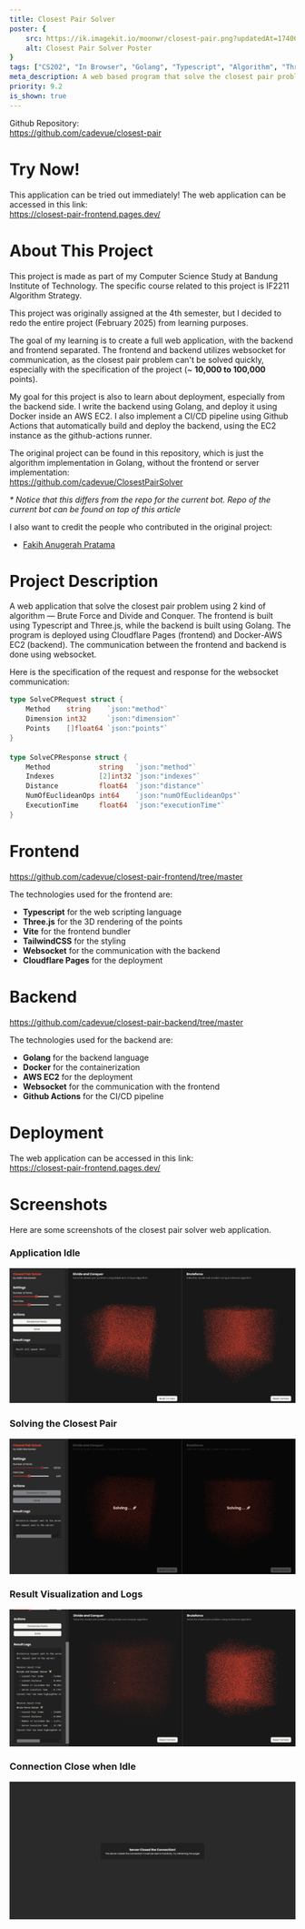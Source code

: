 ```yaml
---
title: Closest Pair Solver
poster: {
    src: https://ik.imagekit.io/moonwr/closest-pair.png?updatedAt=1740064386887&,
    alt: Closest Pair Solver Poster
}
tags: ["CS202", "In Browser", "Golang", "Typescript", "Algorithm", "Three.js", "Docker", "Cloudflare", "AWS EC2", "Web", "Vite", "TailwindCSS", "Websocket", "CI/CD", "Github Actions"]
meta_description: A web based program that solve the closest pair problem using 2 kind of algorithm — Brute Force and Divide and Conquer. The frontend is built using Typescript and Three.js, while the backend is built using Golang. The program is deployed using Cloudflare Pages (frontend) and Docker-AWS EC2 (backend). Addin Munawwar (Cadevue).
priority: 9.2
is_shown: true
---
```


Github Repository: <br>
https://github.com/cadevue/closest-pair
<br>

# Try Now!
This application can be tried out immediately! The web application can be accessed in this link: <br>
https://closest-pair-frontend.pages.dev/

# About This Project 
This project is made as part of my Computer Science Study at Bandung Institute of Technology. The specific course related to this project is IF2211 Algorithm Strategy.

This project was originally assigned at the 4th semester, but I decided to redo the entire project (February 2025) from learning purposes. 

The goal of my learning is to create a full web application, with the backend and frontend separated. The frontend and backend utilizes websocket for communication, as the closest pair problem can't be solved quickly, especially with the specification of the project (~ <b>10,000 to 100,000</b> points).

My goal for this project is also to learn about deployment, especially from the backend side. I write the backend using Golang, and deploy it using Docker inside an AWS EC2. I also implement a CI/CD pipeline using Github Actions that automatically build and deploy the backend, using the EC2 instance as the github-actions runner.

The original project can be found in this repository, which is just the algorithm implementation in Golang, without the frontend or server implementation: <br>
https://github.com/cadevue/ClosestPairSolver

*\* Notice that this differs from the repo for the current bot. Repo of the current bot can be found on top of this article*

I also want to credit the people who contributed in the original project:
- [Fakih Anugerah Pratama](https://github.com/fakihap/)


# Project Description 
A web application that solve the closest pair problem using 2 kind of algorithm — Brute Force and Divide and Conquer. The frontend is built using Typescript and Three.js, while the backend is built using Golang. The program is deployed using Cloudflare Pages (frontend) and Docker-AWS EC2 (backend). The communication between the frontend and backend is done using websocket.

Here is the specification of the request and response for the websocket communication:
```go
type SolveCPRequest struct {
	Method    string    `json:"method"`
	Dimension int32     `json:"dimension"`
	Points    []float64 `json:"points"`
}

type SolveCPResponse struct {
	Method            string   `json:"method"`
	Indexes           [2]int32 `json:"indexes"`
	Distance          float64  `json:"distance"`
	NumOfEuclideanOps int64    `json:"numOfEuclideanOps"`
	ExecutionTime     float64  `json:"executionTime"`
}
```

# Frontend
https://github.com/cadevue/closest-pair-frontend/tree/master

The technologies used for the frontend are:
- **Typescript** for the web scripting language
- **Three.js** for the 3D rendering of the points
- **Vite** for the frontend bundler
- **TailwindCSS** for the styling
- **Websocket** for the communication with the backend
- **Cloudflare Pages** for the deployment

# Backend
https://github.com/cadevue/closest-pair-backend/tree/master

The technologies used for the backend are:
- **Golang** for the backend language
- **Docker** for the containerization
- **AWS EC2** for the deployment
- **Websocket** for the communication with the frontend
- **Github Actions** for the CI/CD pipeline

# Deployment
The web application can be accessed in this link: <br>
https://closest-pair-frontend.pages.dev/

# Screenshots 
Here are some screenshots of the closest pair solver web application.

### Application Idle
![Screenshot - Application Idle](../../assets/project/closest-pair/idle.png)

### Solving the Closest Pair
![Screenshot - Solving the Closest Pair](../../assets/project/closest-pair/solving.png)

### Result Visualization and Logs
![Screenshot - Result Visualization and Logs](../../assets/project/closest-pair/result.png)

### Connection Close when Idle
![Screenshot - Connection Close when Idle](../../assets/project/closest-pair/closed.png)